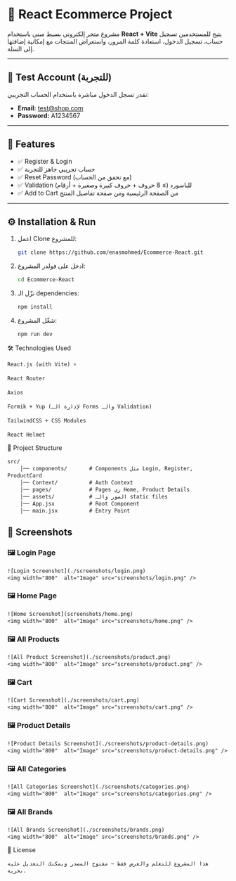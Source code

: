 # 🛒 React Ecommerce Project

مشروع متجر إلكتروني بسيط مبني باستخدام **React + Vite** يتيح للمستخدمين تسجيل حساب، تسجيل الدخول، استعادة كلمة المرور، واستعراض المنتجات مع إمكانية إضافتها إلى السلة.

---

## 🔐 Test Account (للتجربة)

تقدر تسجل الدخول مباشرة باستخدام الحساب التجريبي:

- **Email:** test@shop.com
- **Password:** A1234567

---

## 🚀 Features

- ✅ Register & Login
- ✅ حساب تجريبي جاهز للتجربة
- ✅ Reset Password (مع تحقق من الحساب)
- ✅ Validation للباسورد (≥ 8 حروف + حروف كبيرة وصغيرة + أرقام)
- ✅ Add to Cart من الصفحة الرئيسية ومن صفحة تفاصيل المنتج

---

## ⚙️ Installation & Run

1. اعمل Clone للمشروع:

   ```bash
   git clone https://github.com/enasmohmed/Ecommerce-React.git

   ```

2. ادخل على فولدر المشروع:

   ```bash
   cd Ecommerce-React
   ```

3. نزّل الـ dependencies:

   ```bash
   npm install
   ```

4. شغّل المشروع:

   ```bash
   npm run dev
   ```

🛠️ Technologies Used

    React.js (with Vite) ⚡

    React Router

    Axios

    Formik + Yup (لإدارة الـ Forms والـ Validation)

    TailwindCSS + CSS Modules

    React Helmet

📂 Project Structure

    src/
        │── components/       # Components مثل Login, Register, ProductCard
        │── Context/          # Auth Context
        │── pages/            # Pages زي Home, Product Details
        │── assets/           # الصور والـ static files
        │── App.jsx           # Root Component
        │── main.jsx          # Entry Point

## 📸 Screenshots

### 🖼️ Login Page

    ![Login Screenshot](./screenshots/login.png)
    <img width="800"  alt="Image" src="screenshots/login.png" />

### 🖼️ Home Page

    ![Home Screenshot](screenshots/home.png)
    <img width="800"  alt="Image" src="screenshots/home.png" />

### 🖼️ All Products

    ![All Product Screenshot](./screenshots/product.png)
    <img width="800"  alt="Image" src="screenshots/product.png" />

### 🖼️ Cart

    ![Cart Screenshot](./screenshots/cart.png)
    <img width="800"  alt="Image" src="screenshots/cart.png" />

### 🖼️ Product Details

    ![Product Details Screenshot](./screenshots/product-details.png)
    <img width="800"  alt="Image" src="screenshots/product-details.png" />

### 🖼️ All Categories

    ![All Categories Screenshot](./screenshots/categories.png)
    <img width="800"  alt="Image" src="screenshots/categories.png" />

### 🖼️ All Brands

    ![All Brands Screenshot](./screenshots/brands.png)
    <img width="800"  alt="Image" src="screenshots/brands.png" />

📄 License

    هذا المشروع للتعلم والعرض فقط – مفتوح المصدر ويمكنك التعديل عليه بحرية.
